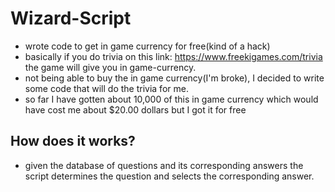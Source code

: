 # Wizard-Script
 - wrote code to get in game currency for free(kind of a hack)
 - basically if you do trivia on this link: https://www.freekigames.com/trivia the game will give you in game-currency.
 - not being able to buy the in game currency(I'm broke), I decided to write some code that will do the trivia for me. 
 - so far I have gotten about 10,000 of this in game currency which would have cost me about $20.00 dollars but I got it for free
 ## How does it works?
  - given the database of questions and its corresponding answers the script determines the question and selects the corresponding answer.
